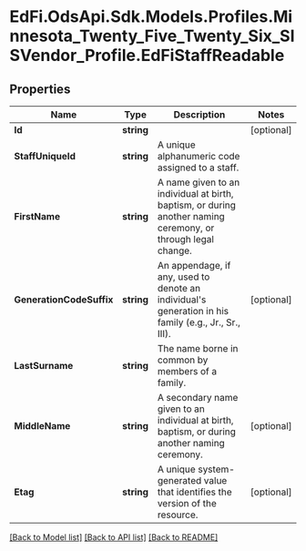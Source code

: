 # EdFi.OdsApi.Sdk.Models.Profiles.Minnesota_Twenty_Five_Twenty_Six_SISVendor_Profile.EdFiStaffReadable

## Properties

Name | Type | Description | Notes
------------ | ------------- | ------------- | -------------
**Id** | **string** |  | [optional] 
**StaffUniqueId** | **string** | A unique alphanumeric code assigned to a staff. | 
**FirstName** | **string** | A name given to an individual at birth, baptism, or during another naming ceremony, or through legal change. | 
**GenerationCodeSuffix** | **string** | An appendage, if any, used to denote an individual&#39;s generation in his family (e.g., Jr., Sr., III). | [optional] 
**LastSurname** | **string** | The name borne in common by members of a family. | 
**MiddleName** | **string** | A secondary name given to an individual at birth, baptism, or during another naming ceremony. | [optional] 
**Etag** | **string** | A unique system-generated value that identifies the version of the resource. | [optional] 

[[Back to Model list]](../README.md#documentation-for-models) [[Back to API list]](../README.md#documentation-for-api-endpoints) [[Back to README]](../README.md)

